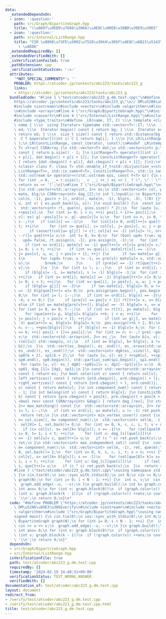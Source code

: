 ```yaml
---
data:
  _extendedDependsOn:
  - icon: ':question:'
    path: src/Graph/BipartiteGraph.hpp
    title: "(\u6697\u9ED9\u7684\u306A)\u4E8C\u90E8\u30B0\u30E9\u30D5"
  - icon: ':question:'
    path: src/Internal/ListRange.hpp
    title: "CSR \u8868\u73FE\u3092\u7528\u3044\u305F\u4E8C\u6B21\u5143\u914D\u5217\
      \ \u4ED6"
  _extendedRequiredBy: []
  _extendedVerifiedWith: []
  _isVerificationFailed: true
  _pathExtension: cpp
  _verificationStatusIcon: ':x:'
  attributes:
    '*NOT_SPECIAL_COMMENTS*': ''
    PROBLEM: https://atcoder.jp/contests/abc223/tasks/abc223_g
    links:
    - https://atcoder.jp/contests/abc223/tasks/abc223_g
  bundledCode: "#line 1 \"test/atcoder/abc223_g.dm.test.cpp\"\n#define PROBLEM \"\
    https://atcoder.jp/contests/abc223/tasks/abc223_g\"\n// DM\u5206\u89E3\u306Everify\n\
    #include <iostream>\n#include <vector>\n#include <algorithm>\n#line 2 \"src/Graph/BipartiteGraph.hpp\"\
    \n#include <array>\n#line 4 \"src/Graph/BipartiteGraph.hpp\"\n#include <numeric>\n\
    #include <cassert>\n#line 4 \"src/Internal/ListRange.hpp\"\n#include <iterator>\n\
    #include <type_traits>\n#define _LR(name, IT, C) \\\n template <class T> struct\
    \ name { \\\n  using Iterator= typename std::vector<T>::IT; \\\n  Iterator bg,\
    \ ed; \\\n  Iterator begin() const { return bg; } \\\n  Iterator end() const {\
    \ return ed; } \\\n  size_t size() const { return std::distance(bg, ed); } \\\n\
    \  C T &operator[](int i) C { return bg[i]; } \\\n }\n_LR(ListRange, iterator,\
    \ );\n_LR(ConstListRange, const_iterator, const);\n#undef _LR\ntemplate <class\
    \ T> struct CSRArray {\n std::vector<T> dat;\n std::vector<int> p;\n size_t size()\
    \ const { return p.size() - 1; }\n ListRange<T> operator[](int i) { return {dat.begin()\
    \ + p[i], dat.begin() + p[i + 1]}; }\n ConstListRange<T> operator[](int i) const\
    \ { return {dat.cbegin() + p[i], dat.cbegin() + p[i + 1]}; }\n};\ntemplate <template\
    \ <class> class F, class T> std::enable_if_t<std::disjunction_v<std::is_same<F<T>,\
    \ ListRange<T>>, std::is_same<F<T>, ConstListRange<T>>, std::is_same<F<T>, CSRArray<T>>>,\
    \ std::ostream &> operator<<(std::ostream &os, const F<T> &r) {\n os << '[';\n\
    \ for (int _= 0, __= r.size(); _ < __; ++_) os << (_ ? \", \" : \"\") << r[_];\n\
    \ return os << ']';\n}\n#line 7 \"src/Graph/BipartiteGraph.hpp\"\nclass BipartiteGraph\
    \ {\n std::vector<std::array<int, 2>> es;\n std::vector<int> col, pos, ord, pre,\
    \ mate, blg;\n CSRArray<int> dag_[2];\n int l;\npublic:\n BipartiteGraph(int n):\
    \ col(n, -1), pos(n + 1), ord(n), mate(n, -1), blg(n, -3), l(0) {}\n void add_edge(int\
    \ u, int v) { es.push_back({u, v}); }\n void build() {\n  const int n= col.size();\n\
    \  std::vector<int> rt, que(n), g(es.size() * 2);\n  for (auto [u, v]: es) ++pos[u],\
    \ ++pos[v];\n  for (int i= 0; i < n; ++i) pos[i + 1]+= pos[i];\n  for (auto [u,\
    \ v]: es) g[--pos[u]]= v, g[--pos[v]]= u;\n  for (int s= n, i= 0, t= 0, r= n;\
    \ s--;)\n   if (col[s] == -1)\n    for (col[s]= 0, ord[l++]= que[t++]= s; i <\
    \ t; ++i)\n     for (int v= que[i], c= col[v], j= pos[v], u; j < pos[v + 1]; ++j)\n\
    \      if (assert(col[u= g[j]] != c); col[u] == -1) col[u]= !c, ord[(c ? l++ :\
    \ --r)]= que[t++]= u;\n  int t= 0, k= 0;\n  for (bool upd= true; upd; t= 0) {\n\
    \   upd= false, rt.assign(n, -1), pre.assign(n, -1);\n   for (int i= l; i--;)\n\
    \    if (int v= ord[i]; mate[v] == -1) que[t++]= rt[v]= pre[v]= v;\n   for (int\
    \ i= 0; i < t; ++i)\n    if (int v= que[i]; mate[rt[v]] == -1)\n     for (int\
    \ j= pos[v], u, w; j < pos[v + 1]; ++j) {\n      if (w= mate[u= g[j]]; w == -1)\
    \ {\n       for (upd= true; u != -1; v= pre[v]) mate[u]= v, std::swap(mate[v],\
    \ u);\n       break;\n      }\n      if (pre[w] == -1) rt[que[t++]= w]= rt[pre[w]=\
    \ v];\n     }\n  }\n  for (int i= l; i--;)\n   if (int s= ord[i]; rt[s] != -1)\n\
    \    if (blg[s]= -1, s= mate[s]; s != -1) blg[s]= -1;\n  for (int i= l; i < n;\
    \ ++i)\n   if (int s= ord[i]; mate[s] == -1) blg[que[t++]= s]= 0;\n  for (int\
    \ i= 0; i < t; ++i)\n   for (int v= que[i], j= pos[v], u, w; j < pos[v + 1]; ++j)\n\
    \    if (blg[u= g[j]] == -3)\n     if (w= mate[u], blg[u]= 0; w != -1 && blg[w]\
    \ == -3) blg[que[t++]= w]= 0;\n  pre.assign(pos.begin(), pos.begin() + n), t=\
    \ 0;\n  for (int i= l; i--;)\n   if (int v= ord[i]; blg[v] == -3)\n    for (blg[v]=\
    \ -4; v >= 0;) {\n     if (pre[v] == pos[v + 1]) rt[t++]= v, v= blg[v];\n    \
    \ else if (int w= mate[g[pre[v]++]]; blg[w] == -3) blg[w]= v, v= w;\n    }\n \
    \ for (int i= 0, e= 0; t--;)\n   if (int s= rt[t], p= mate[s]; blg[p] == -3)\n\
    \    for (que[e++]= p, blg[s]= blg[p]= ++k; i < e; ++i)\n     for (int v= que[i],\
    \ j= pos[v]; j < pos[v + 1]; ++j)\n      if (int u= g[j], w= mate[u]; blg[w] ==\
    \ -3) que[e++]= w, blg[u]= blg[w]= k;\n  pos.assign(++k + 2, 0);\n  for (int v=\
    \ n; v--; ++pos[blg[v]])\n   if (blg[v] == -1) blg[v]= k;\n  for (int i= 0; i\
    \ <= k; ++i) pos[i + 1]+= pos[i];\n  for (int v= n; v--;) pre[--pos[blg[v]]]=\
    \ v;\n  std::vector<std::array<int, 2>> es_;\n  for (auto &[u, v]: es) {\n   if\
    \ (col[u]) std::swap(u, v);\n   if (int a= blg[u], b= blg[v]; a != b) es_.push_back({a,\
    \ b});\n  }\n  std::sort(es_.begin(), es_.end()), es_.erase(std::unique(es_.begin(),\
    \ es_.end()), es_.end());\n  std::vector<int> dg0(es_.size()), dg1(es_.size()),\
    \ sp0(k + 2), sp1(k + 2);\n  for (auto [u, v]: es_) ++sp0[u], ++sp1[v];\n  std::partial_sum(sp0.begin(),\
    \ sp0.end(), sp0.begin()), std::partial_sum(sp1.begin(), sp1.end(), sp1.begin());\n\
    \  for (auto [u, v]: es_) dg0[--sp0[u]]= v, dg1[--sp1[v]]= u;\n  dag_[0]= {dg0,\
    \ sp0}, dag_[1]= {dg1, sp1};\n }\n const std::vector<std::array<int, 2>> &edges()\
    \ const { return es; }\n bool color(int v) const { return col[v]; }\n ConstListRange<int>\
    \ left_vertices() const { return {ord.cbegin(), ord.cbegin() + l}; }\n ConstListRange<int>\
    \ right_vertices() const { return {ord.cbegin() + l, ord.cend()}; }\n int match(int\
    \ v) const { return mate[v]; }\n int component_num() const { return pos.size()\
    \ - 1; }\n int belong(int v) const { return blg[v]; }\n ConstListRange<int> block(int\
    \ k) const { return {pre.cbegin() + pos[k], pre.cbegin() + pos[k + 1]}; }\n template\
    \ <bool rev> const CSRArray<int> &dag() { return dag_[rev]; }\n std::vector<std::array<int,\
    \ 2>> max_matching() const {\n  std::vector<std::array<int, 2>> ret;\n  for (int\
    \ i= l; i--;)\n   if (int v= ord[i], u= mate[v]; u != -1) ret.push_back({v, u});\n\
    \  return ret;\n }\n std::vector<int> min_vertex_cover() const {\n  const int\
    \ n= col.size(), m= component_num();\n  std::vector<int> sel(m, -1), ret, que(m);\n\
    \  sel[0]= 1, sel.back()= 0;\n  for (int v= 0, k, s, c, i, t; v < n; ++v) {\n\
    \   if (c= col[v], s= sel[k= blg[v]]; s == -1)\n    for (sel[que[0]= k]= s= !c,\
    \ i= 0, t= 1; i < t; ++i)\n     for (int u: dag_[s][que[i]])\n      if (sel[u]\
    \ == -1) sel[u]= s, que[t++]= u;\n   if (c ^ s) ret.push_back(v);\n  }\n  return\
    \ ret;\n }\n std::vector<int> max_independent_set() const {\n  const int n= col.size(),\
    \ m= component_num();\n  std::vector<int> sel(m, -1), ret, que(m);\n  sel[0]=\
    \ 0, sel.back()= 1;\n  for (int v= 0, k, s, c, i, t; v < n; ++v) {\n   if (c=\
    \ col[v], s= sel[k= blg[v]]; s == -1)\n    for (sel[que[0]= k]= s= !c, i= 0, t=\
    \ 1; i < t; ++i)\n     for (int u: dag_[c][que[i]])\n      if (sel[u] == -1) sel[u]=\
    \ s, que[t++]= u;\n   if (c ^ s) ret.push_back(v);\n  }\n  return ret;\n }\n};\n\
    #line 7 \"test/atcoder/abc223_g.dm.test.cpp\"\nusing namespace std;\nsigned main()\
    \ {\n cin.tie(0);\n ios::sync_with_stdio(0);\n int N;\n cin >> N;\n BipartiteGraph\
    \ graph(N);\n for (int i= 0; i < N - 1; ++i) {\n  int u, v;\n  cin >> u >> v;\n\
    \  graph.add_edge(--u, --v);\n }\n graph.build();\n int k= graph.component_num();\n\
    \ int ans= 0;\n for (int v: graph.block(0))\n  if (graph.color(v)) ++ans;\n for\
    \ (int v: graph.block(k - 1))\n  if (!graph.color(v)) ++ans;\n cout << ans <<\
    \ '\\n';\n return 0;\n}\n"
  code: "#define PROBLEM \"https://atcoder.jp/contests/abc223/tasks/abc223_g\"\n//\
    \ DM\u5206\u89E3\u306Everify\n#include <iostream>\n#include <vector>\n#include\
    \ <algorithm>\n#include \"src/Graph/BipartiteGraph.hpp\"\nusing namespace std;\n\
    signed main() {\n cin.tie(0);\n ios::sync_with_stdio(0);\n int N;\n cin >> N;\n\
    \ BipartiteGraph graph(N);\n for (int i= 0; i < N - 1; ++i) {\n  int u, v;\n \
    \ cin >> u >> v;\n  graph.add_edge(--u, --v);\n }\n graph.build();\n int k= graph.component_num();\n\
    \ int ans= 0;\n for (int v: graph.block(0))\n  if (graph.color(v)) ++ans;\n for\
    \ (int v: graph.block(k - 1))\n  if (!graph.color(v)) ++ans;\n cout << ans <<\
    \ '\\n';\n return 0;\n}"
  dependsOn:
  - src/Graph/BipartiteGraph.hpp
  - src/Internal/ListRange.hpp
  isVerificationFile: true
  path: test/atcoder/abc223_g.dm.test.cpp
  requiredBy: []
  timestamp: '2024-02-19 14:48:31+09:00'
  verificationStatus: TEST_WRONG_ANSWER
  verifiedWith: []
documentation_of: test/atcoder/abc223_g.dm.test.cpp
layout: document
redirect_from:
- /verify/test/atcoder/abc223_g.dm.test.cpp
- /verify/test/atcoder/abc223_g.dm.test.cpp.html
title: test/atcoder/abc223_g.dm.test.cpp
---
```

